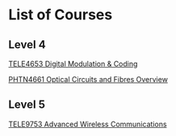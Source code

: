 # List of Courses

## Level 4

[TELE4653 Digital Modulation & Coding](TELE4653/doc/0.%20TELE4653%20Digital%20Modulation%20&%20Coding.md)

[PHTN4661 Optical Circuits and Fibres Overview](PHTN4661/doc/0.%20PHTN4661%20Optical%20Circuits%20and%20Fibres%20Overview.md)  

## Level 5

[TELE9753 Advanced Wireless Communications](TELE9753/doc/0.%20TELE9753%20Advanced%20Wireless%20Communications.md)

